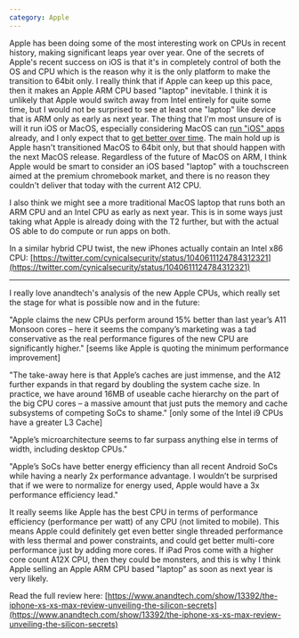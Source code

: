 ```yaml
---
category: Apple
---
```


Apple has been doing some of the most interesting work on CPUs in recent history, making significant leaps year over year. One of the secrets of Apple's recent success on iOS is that it's in completely control of both the OS and CPU which is the reason why it is the only platform to make the transition to 64bit only. I really think that if Apple can keep up this pace, then it makes an Apple ARM CPU based "laptop" inevitable. I think it is unlikely that Apple would switch away from Intel entirely for quite some time, but I would not be surprised to see at least one "laptop" like device that is ARM only as early as next year. The thing that I'm most unsure of is will it run iOS or MacOS, especially considering MacOS can [run "iOS" apps](https://twitter.com/stroughtonsmith/status/1047465790784585728) already, and I only expect that to [get better over time](https://twitter.com/stroughtonsmith/status/1044577455938437120). The main hold up is Apple hasn't transitioned MacOS to 64bit only, but that should happen with the next MacOS release. Regardless of the future of MacOS on ARM, I think Apple would be smart to consider an iOS based "laptop" with a touchscreen aimed at the premium chromebook market, and there is no reason they couldn't deliver that today with the current A12 CPU.  

I also think we might see a more traditional MacOS laptop that runs both an ARM CPU and an Intel CPU as early as next year. This is in some ways just taking what Apple is already doing with the T2 further, but with the actual OS able to do compute or run apps on both.

In a similar hybrid CPU twist, the new iPhones actually contain an Intel x86 CPU: [https://twitter.com/cynicalsecurity/status/1040611124784312321](https://twitter.com/cynicalsecurity/status/1040611124784312321)

-------

I really love anandtech's analysis of the new Apple CPUs, which really set the stage for what is possible now and in the future:

"Apple claims the new CPUs perform around 15% better than last year’s A11 Monsoon cores – here it seems the company’s marketing was a tad conservative as the real performance figures of the new CPU are significantly higher." [seems like Apple is quoting the minimum performance improvement]

"The take-away here is that Apple’s caches are just immense, and the A12 further expands in that regard by doubling the system cache size. In practice, we have around 16MB of useable cache hierarchy on the part of the big CPU cores – a massive amount that just puts the memory and cache subsystems of competing SoCs to shame." [only some of the Intel i9 CPUs have a greater L3 Cache]

"Apple’s microarchitecture seems to far surpass anything else in terms of width, including desktop CPUs."

"Apple’s SoCs have better energy efficiency than all recent Android SoCs while having a nearly 2x performance advantage. I wouldn’t be surprised that if we were to normalize for energy used, Apple would have a 3x performance efficiency lead."

It really seems like Apple has the best CPU in terms of performance efficiency (performance per watt) of any CPU (not limited to mobile). This means Apple could definitely get even better single threaded performance with less thermal and power constraints, and could get better multi-core performance just by adding more cores. If iPad Pros come with a higher core count A12X CPU, then they could be monsters, and this is why I think Apple selling an Apple ARM CPU based "laptop" as soon as next year is very likely.

Read the full review here: [https://www.anandtech.com/show/13392/the-iphone-xs-xs-max-review-unveiling-the-silicon-secrets](https://www.anandtech.com/show/13392/the-iphone-xs-xs-max-review-unveiling-the-silicon-secrets)
